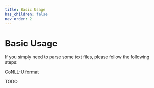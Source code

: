 ```yaml
---
title: Basic Usage
has_children: false
nav_order: 2
---
```


# Basic Usage

If you simply need to parse some text files, please follow the following steps:


[CoNLL-U format](https://universaldependencies.org/format.html)

TODO
